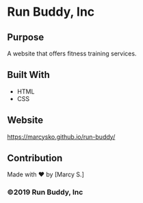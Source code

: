 # Run Buddy, Inc

## Purpose
A website that offers fitness training services. 

## Built With
* HTML
* CSS

## Website
https://marcysko.github.io/run-buddy/

## Contribution
Made with ❤️ by [Marcy S.]

### ©️2019 Run Buddy, Inc 
